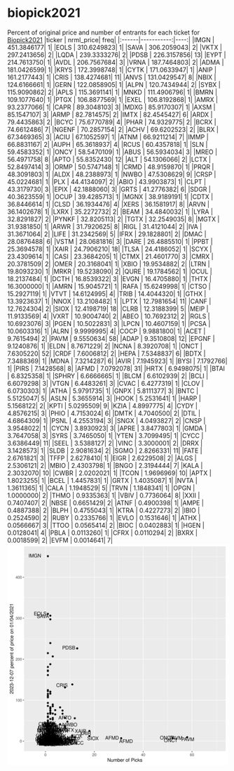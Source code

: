 # biopick2021
Percent of original price and number of entrants for each ticket for [Biopick2021](https://twitter.com/hashtag/Biopick2021)
|ticker |  nrml_price| freq|
|:------|-----------:|----:|
|IMGN   | 451.3846177|    1|
|EOLS   | 310.6249823|    1|
|SAVA   | 306.2059043|    2|
|VKTX   | 297.2413656|    2|
|LQDA   | 239.3333276|    2|
|PDSB   | 226.3157856|   13|
|EYPT   | 214.7613750|    1|
|AVDL   | 206.7567684|    3|
|VRNA   | 187.7464803|    2|
|ADMA   | 181.0426599|    1|
|KRYS   | 172.3998748|    1|
|CYTK   | 171.0633947|    1|
|ANIP   | 161.2177443|    1|
|CRIS   | 138.4274681|   11|
|ANVS   | 131.0429547|    8|
|NBIX   | 124.6166661|    1|
|GERN   | 122.0858905|    1|
|ALPN   | 120.7434944|    2|
|SYBX   | 115.9090862|    2|
|APLS   | 115.3691141|    1|
|MNKD   | 111.4906796|    1|
|BMRN   | 109.1077640|    1|
|PTGX   | 106.8877569|    1|
|EXEL   | 106.8192868|    1|
|AMRX   |  93.2377066|    1|
|CAPR   |  89.3048103|    3|
|MDXG   |  85.9170307|    1|
|AXSM   |  85.1547107|    3|
|ARMP   |  82.7814575|    2|
|IMTX   |  82.4545427|    6|
|ARDX   |  79.4435863|    2|
|BCYC   |  75.6770789|    4|
|PHAR   |  74.9329775|    2|
|BCRX   |  74.6612486|    7|
|NGENF  |  70.2857154|    2|
|ACHV   |  69.6202523|    2|
|BLRX   |  67.3469365|    3|
|ACIU   |  67.1052597|    1|
|ATNM   |  66.9211214|    7|
|IMMP   |  66.8831167|    2|
|AUPH   |  65.3618937|    4|
|RCUS   |  60.4357818|    1|
|SLN    |  59.4583352|    1|
|ONCY   |  58.5470109|    1|
|ABUS   |  56.5934034|    3|
|MREO   |  56.4971758|    8|
|APTO   |  55.8352430|   12|
|ALT    |  54.1306066|    2|
|LCTX   |  52.8497414|    3|
|ORMP   |  50.5747148|    1|
|CRMD   |  48.9159870|    1|
|PRQR   |  48.3091803|    1|
|ALDX   |  48.2388973|    1|
|NWBO   |  47.5308629|    9|
|CRSP   |  45.0224681|    1|
|PLX    |  44.4134097|    2|
|ABIO   |  43.9903873|    1|
|CLPT   |  43.3179730|    3|
|EPIX   |  42.1888060|    3|
|GRTS   |  41.2776382|    6|
|SDGR   |  40.3623559|    1|
|OCUP   |  39.4285713|    1|
|MGNX   |  38.9189191|    1|
|CDTX   |  36.8446614|    1|
|CLSD   |  36.1934476|    4|
|XERS   |  36.1581917|    8|
|ARVN   |  36.1402678|    1|
|LXRX   |  35.2272732|    2|
|BEAM   |  34.4840032|    1|
|LYRA   |  32.8291827|    2|
|PYNKF  |  32.8205113|    2|
|TGTX   |  32.2549035|    8|
|MGTX   |  31.9381850|    1|
|ARWR   |  31.7920625|    8|
|RIGL   |  31.4121044|    2|
|IVA    |  31.3671064|    2|
|LIFE   |  31.2342569|    5|
|IFRX   |  29.1828801|    2|
|DMAC   |  28.0876488|    6|
|VSTM   |  28.0681816|    3|
|DARE   |  26.4885510|    1|
|PPBT   |  25.3694578|    1|
|XAIR   |  24.7906210|   18|
|TLSA   |  24.4186052|    1|
|SCYX   |  23.4309614|    1|
|CASI   |  23.3684205|    1|
|CTMX   |  21.4601770|    3|
|CMRX   |  20.3781509|    2|
|OMER   |  20.3168041|    1|
|XBIO   |  19.9534882|    2|
|LTRN   |  19.8093230|    1|
|MRKR   |  19.5238090|    2|
|QURE   |  19.1784562|    1|
|OCUL   |  18.2137484|    1|
|DCTH   |  16.8539322|    3|
|EVGN   |  16.4705880|    1|
|THTX   |  16.3000000|    1|
|AMRN   |  15.9045721|    1|
|RAFA   |  15.6249998|    1|
|CTSO   |  15.2927119|    1|
|VTVT   |  14.6124995|    4|
|TRIB   |  14.4044320|    1|
|GTHX   |  13.3923637|    1|
|NNOX   |  13.2108482|    1|
|LPTX   |  12.7981654|   11|
|CANF   |  12.7624304|    2|
|SIOX   |  12.4198719|   18|
|CLRB   |  12.3188399|    5|
|MEIP   |  11.9133569|    4|
|VXRT   |  10.9004740|    2|
|ABEO   |  10.7692312|    2|
|RGLS   |  10.6923076|    3|
|PGEN   |  10.5022831|    3|
|LPCN   |  10.4607159|    1|
|PCSA   |  10.0603316|    1|
|ALRN   |   9.9999995|    4|
|COCP   |   9.9881800|    1|
|ACET   |   9.7615494|    2|
|PAVM   |   9.5550634|   58|
|ADAP   |   9.3510808|   12|
|EPGNF  |   9.1240876|    1|
|ELDN   |   8.7671229|    2|
|NCNA   |   8.3920708|    1|
|ONCT   |   7.6305220|   52|
|CRDF   |   7.6006812|    2|
|HEPA   |   7.5348837|    6|
|BDTX   |   7.3488369|    1|
|MDNA   |   7.3214287|    6|
|AVIR   |   7.1945923|    1|
|BYSI   |   7.1792766|    1|
|PIRS   |   7.1428568|    8|
|AFMD   |   7.0792078|   31|
|HRTX   |   6.9498075|    1|
|BTAI   |   6.8325358|    1|
|SPHRY  |   6.6666665|    1|
|BLCM   |   6.6102939|    2|
|BCLI   |   6.6079298|    3|
|VTGN   |   6.4483261|    3|
|CVAC   |   6.4277319|    1|
|CLOV   |   6.0730303|    1|
|ATHA   |   5.9791735|    1|
|GNPX   |   5.8111377|    3|
|BNTC   |   5.5125047|    5|
|ASLN   |   5.3655914|    3|
|HOOK   |   5.2531641|    1|
|HARP   |   5.1568122|    2|
|KPTI   |   5.0295509|    9|
|KZIA   |   4.8997775|    4|
|CYDY   |   4.8576215|    3|
|PHIO   |   4.7153024|    6|
|DMTK   |   4.7040500|    2|
|DTIL   |   4.6864309|    1|
|PSNL   |   4.2553194|    3|
|SNGX   |   4.0493827|    2|
|CNSP   |   3.9548022|    1|
|CYCN   |   3.8930923|    3|
|APRE   |   3.8477803|    1|
|GMDA   |   3.7647058|    3|
|SYRS   |   3.7465050|    1|
|YTEN   |   3.7099495|    1|
|CYCC   |   3.6386449|   11|
|SEEL   |   3.5388127|    2|
|VINC   |   3.3000001|    2|
|DRRX   |   3.1428573|    1|
|SLDB   |   2.9081634|    2|
|SGMO   |   2.8266331|   11|
|FATE   |   2.6761821|    3|
|TFFP   |   2.6278410|    1|
|EIGR   |   2.6229508|    2|
|ALGS   |   2.5306121|    2|
|MBIO   |   2.4303798|    1|
|BNGO   |   2.3194444|    7|
|KALA   |   2.3032070|   10|
|CWBR   |   2.0202021|    1|
|TCON   |   1.9696969|   10|
|APTX   |   1.8023255|    1|
|BCEL   |   1.4457831|    1|
|GRTX   |   1.4035087|    1|
|NVTA   |   1.3611365|    1|
|CALA   |   1.1948529|    5|
|TRVN   |   1.1848341|    1|
|OPGN   |   1.0000000|    2|
|THMO   |   0.9335363|    1|
|VBIV   |   0.7736064|    8|
|XXII   |   0.7407407|    2|
|NBSE   |   0.6651429|    2|
|ATNF   |   0.4900398|    1|
|AMPE   |   0.4887388|    2|
|BLPH   |   0.4755043|    1|
|KTRA   |   0.4227273|    2|
|IBIO   |   0.2524590|    2|
|RUBY   |   0.2335766|    1|
|EVLO   |   0.1531646|    1|
|ATHX   |   0.0566667|    3|
|TTOO   |   0.0565414|    2|
|BIOC   |   0.0402883|    1|
|HGEN   |   0.0128041|    4|
|PBLA   |   0.0113260|    1|
|CFRX   |   0.0110294|    2|
|BXRX   |   0.0018599|    2|
|EVFM   |   0.0014641|    7|
![retvspicks](biopicks.png?raw=true)
